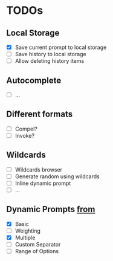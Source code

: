# TODOs

## Local Storage

- [x] Save current prompt to local storage
- [ ] Save history to local storage
- [ ] Allow deleting history items

## Autocomplete

- [ ] ...

## Different formats

- [ ] Compel?
- [ ] Invoke?

## Wildcards

- [ ] Wildcards browser
- [ ] Generate random using wildcards
- [ ] Inline dynamic prompt
- [ ] ...

## Dynamic Prompts [from](https://github.com/adieyal/sd-dynamic-prompts/blob/main/docs/SYNTAX.md#syntax-guide)

- [x] Basic
- [ ] Weighting
- [x] Multiple
- [ ] Custom Separator
- [ ] Range of Options
